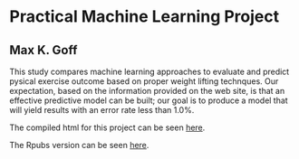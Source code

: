 # Practical Machine Learning Project
## Max K. Goff

This study compares machine learning approaches to evaluate and predict pysical exercise outcome based on proper weight lifting technques. Our expectation, based on the information provided on the web site, is that an effective predictive model can be built; our goal is to produce a model that will yield results with an error rate less than 1.0%.

The compiled html for this project can be seen [here](http://maxgoff.github.io/datasciencecoursea/).

The Rpubs version can be seen [here](http://rpubs.com/maxgoff/102972).


